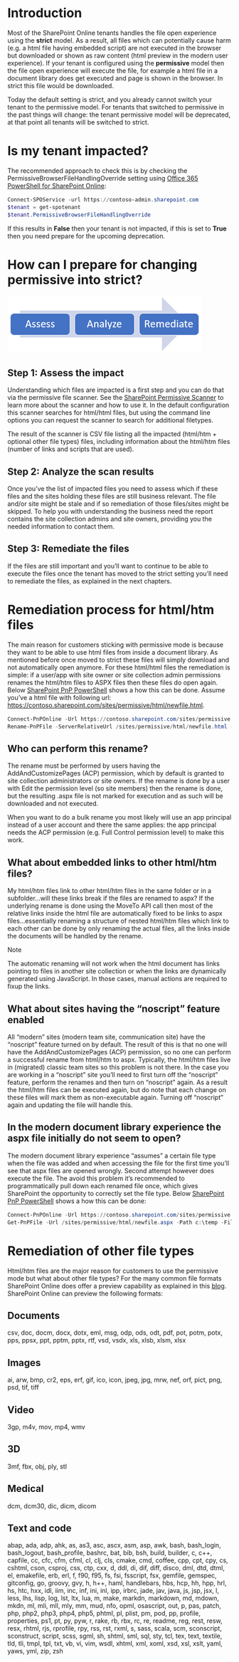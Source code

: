 # Introduction
Most of the SharePoint Online tenants handles the file open experience using the **strict** model. As a result, all files which can potentially cause harm (e.g. a html file having embedded script) are not executed in the browser but downloaded or shown as raw content (html preview in the modern user experience). If your tenant is configured using the **permissive** model then the file open experience will execute the file, for example a html file in a document library does get executed and page is shown in the browser. In strict this file would be downloaded.

Today the default setting is strict, and you already cannot switch your tenant to the permissive model. For tenants that switched to permissive in the past things will change: the tenant permissive model will be deprecated, at that point all tenants will be switched to strict.


# Is my tenant impacted?
The recommended approach to check this is by checking the PermissiveBrowserFileHandlingOverride setting using [Office 365 PowerShell for SharePoint Online](https://technet.microsoft.com/en-us/library/fp161362.aspx):

```PowerShell
Connect-SPOService -url https://contoso-admin.sharepoint.com
$tenant = get-spotenant
$tenant.PermissiveBrowserFileHandlingOverride
```

If this results in **False** then your tenant is not impacted, if this is set to **True** then you need prepare for the upcoming deprecation. 

# How can I prepare for changing permissive into strict?

![shows permissive to strict model](media/permissivetostrictmodel.png)

## Step 1: Assess the impact
Understanding which files are impacted is a first step and you can do that via the permissive file scanner. See the [SharePoint Permissive Scanner](https://github.com/SharePoint/PnP-Tools/tree/master/Solutions/SharePoint.PermissiveFile.Scanner) to learn more about the scanner and how to use it. In the default configuration this scanner searches for html/html files, but using the command line options you can request the scanner to search for additional filetypes.

The result of the scanner is CSV file listing all the impacted (html/htm + optional other file types) files, including information about the html/htm files (number of links and scripts that are used).

## Step 2: Analyze the scan results
Once you’ve the list of impacted files you need to assess which if these files and the sites holding these files are still business relevant. The file and/or site might be stale and if so remediation of those files/sites might be skipped. To help you with understanding the business need the report contains the site collection admins and site owners, providing you the needed information to contact them.

## Step 3: Remediate the files
If the files are still important and you’ll want to continue to be able to execute the files once the tenant has moved to the strict setting you’ll need to remediate the files, as explained in the next chapters. 

# Remediation process for html/htm files
The main reason for customers sticking with permissive mode is because they want to be able to use html files from inside a document library. As mentioned before once moved to strict these files will simply download and not automatically open anymore.
For these html/html files the remediation is simple: if a user/app with site owner or site collection admin permissions renames the html/htm files to ASPX files then these files do open again. Below [SharePoint PnP PowerShell](https://aka.ms/sppnp-powershell) shows a how this can be done. Assume you’ve a html file with following url: https://contoso.sharepoint.com/sites/permissive/html/newfile.html. 

```PowerShell
Connect-PnPOnline -Url https://contoso.sharepoint.com/sites/permissive -Verbose
Rename-PnPFile -ServerRelativeUrl /sites/permissive/html/newfile.html -TargetFileName newfile.aspx -OverwriteIfAlreadyExists
```

## Who can perform this rename?
The rename must be performed by users having the AddAndCustomizePages (ACP) permission, which by default is granted to site collection administrators or site owners. If the rename is done by a user with Edit the permission level (so site members) then the rename is done, but the resulting .aspx file is not marked for execution and as such will be downloaded and not executed. 

When you want to do a bulk rename you most likely will use an app principal instead of a user account and there the same applies: the app principal needs the ACP permission (e.g. Full Control permission level) to make this work.

## What about embedded links to other html/htm files?
My html/htm files link to other html/htm files in the same folder or in a subfolder…will these links break if the files are renamed to aspx? If the underlying rename is done using the MoveTo API call then most of the relative links inside the html file are automatically fixed to be links to aspx files…essentially renaming a structure of nested html/htm files which link to each other can be done by only renaming the actual files, all the links inside the documents will be handled by the rename.

> [!NOTE]
> The automatic renaming will not work when the html document has links pointing to files in another site collection or when the links are dynamically generated using JavaScript. In those cases, manual actions are required to fixup the links.

## What about sites having the “noscript” feature enabled
All “modern” sites (modern team site, communication site) have the “noscript” feature turned on by default. The result of this is that no one will have the AddAndCustomizePages (ACP) permission, so no one can perform a successful rename from html/htm to aspx. Typically, the html/htm files live in (migrated) classic team sites so this problem is not there. In the case you are working in a “noscript” site you’ll need to first turn off the “noscript” feature, perform the renames and then turn on “noscript” again. As a result the html/htm files can be executed again, but do note that each change on these files will mark them as non-executable again. Turning off “noscript” again and updating the file will handle this.

## In the modern document library experience the aspx file initially do not seem to open?
The modern document library experience “assumes” a certain file type when the file was added and when accessing the file for the first time you’ll see that aspx files are opened wrongly. Second attempt however does execute the file. The avoid this problem it’s recommended to programmatically pull down each renamed file once, which gives SharePoint the opportunity to correctly set the file type. Below [SharePoint PnP PowerShell](https://aka.ms/sppnp-powershell) shows a how this can be done:

```PowerShell
Connect-PnPOnline -Url https://contoso.sharepoint.com/sites/permissive -Verbose
Get-PnPFile -Url /sites/permissive/html/newfile.aspx -Path c:\temp -Filename newfile.aspx -AsFile
```

# Remediation of other file types
Html/htm files are the major reason for customers to use the permissive mode but what about other file types? For the many common file formats SharePoint Online does offer a preview capability as explained in this [blog](https://techcommunity.microsoft.com/t5/OneDrive-for-Business/Announcing-New-File-Viewers-Available-for-OneDrive-For-Business/td-p/60040). SharePoint Online can preview the following formats:

## Documents
csv, doc, docm, docx, dotx, eml, msg, odp, ods, odt, pdf, pot, potm, potx, pps, ppsx, ppt, pptm, pptx, rtf, vsd, vsdx, xls, xlsb, xlsm, xlsx

## Images
ai, arw, bmp, cr2, eps, erf, gif, ico, icon, jpeg, jpg, mrw, nef, orf, pict, png, psd, tif, tiff

## Video
3gp, m4v, mov, mp4, wmv

## 3D
3mf, fbx, obj, ply, stl

## Medical
dcm, dcm30, dic, dicm, dicom

## Text and code
abap, ada, adp, ahk, as, as3, asc, ascx, asm, asp, awk, bash, bash_login, bash_logout, bash_profile, bashrc, bat, bib, bsh, build, builder, c, c++, capfile, cc, cfc, cfm, cfml, cl, clj, cls, cmake, cmd, coffee, cpp, cpt, cpy, cs, cshtml, cson, csproj, css, ctp, cxx, d, ddl, di, dif, diff, disco, dml, dtd, dtml, el, emakefile, erb, erl, f, f90, f95, fs, fsi, fsscript, fsx, gemfile, gemspec, gitconfig, go, groovy, gvy, h, h++, haml, handlebars, hbs, hcp, hh, hpp, hrl, hs, htc, hxx, idl, iim, inc, inf, ini, inl, ipp, irbrc, jade, jav, java, js, jsp, jsx, l, less, lhs, lisp, log, lst, ltx, lua, m, make, markdn, markdown, md, mdown, mkdn, ml, mli, mll, mly, mm, mud, nfo, opml, osascript, out, p, pas, patch, php, php2, php3, php4, php5, phtml, pl, plist, pm, pod, pp, profile, properties, ps1, pt, py, pyw, r, rake, rb, rbx, rc, re, readme, reg, rest, resw, resx, rhtml, rjs, rprofile, rpy, rss, rst, rxml, s, sass, scala, scm, sconscript, sconstruct, script, scss, sgml, sh, shtml, sml, sql, sty, tcl, tex, text, textile, tld, tli, tmpl, tpl, txt, vb, vi, vim, wsdl, xhtml, xml, xoml, xsd, xsl, xslt, yaml, yaws, yml, zip, zsh


